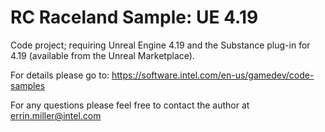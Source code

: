 # RC Raceland Sample: UE 4.19

Code project; requiring Unreal Engine 4.19 and the Substance plug-in for 4.19 (available from the Unreal Marketplace).

For details please go to: https://software.intel.com/en-us/gamedev/code-samples

For any questions please feel free to contact the author at errin.miller@intel.com